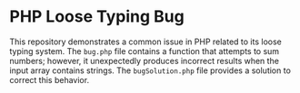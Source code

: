 # PHP Loose Typing Bug
This repository demonstrates a common issue in PHP related to its loose typing system.  The `bug.php` file contains a function that attempts to sum numbers; however, it unexpectedly produces incorrect results when the input array contains strings. The `bugSolution.php` file provides a solution to correct this behavior.